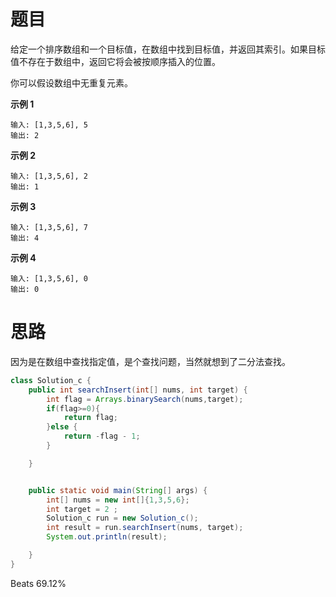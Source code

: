 # 题目

给定一个排序数组和一个目标值，在数组中找到目标值，并返回其索引。如果目标值不存在于数组中，返回它将会被按顺序插入的位置。

你可以假设数组中无重复元素。

**示例 1**

```
输入: [1,3,5,6], 5
输出: 2
```

**示例 2**

```
输入: [1,3,5,6], 2
输出: 1
```

**示例 3**

```
输入: [1,3,5,6], 7
输出: 4
```

**示例 4**

```
输入: [1,3,5,6], 0
输出: 0
```



# 思路

因为是在数组中查找指定值，是个查找问题，当然就想到了二分法查找。

```java
class Solution_c {
    public int searchInsert(int[] nums, int target) {
        int flag = Arrays.binarySearch(nums,target);
        if(flag>=0){
            return flag;
        }else {
            return -flag - 1;
        }

    }


    public static void main(String[] args) {
        int[] nums = new int[]{1,3,5,6};
        int target = 2 ;
        Solution_c run = new Solution_c();
        int result = run.searchInsert(nums, target);
        System.out.println(result);

    }
}
```

Beats 69.12%  